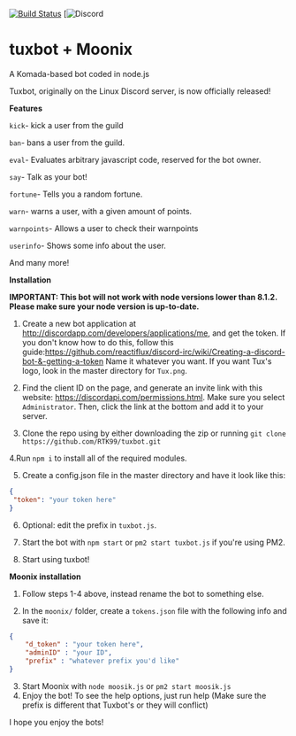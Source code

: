 [![Build Status](https://travis-ci.org/RTK99/tuxbot.svg?branch=master)](https://travis-ci.org/RTK99/tuxbot)
[![Discord](https://discordapp.com/api/guilds/304606245132697600/embed.png)

# tuxbot + Moonix
A Komada-based bot coded in node.js

Tuxbot, originally on the Linux Discord server, is now officially released!

**Features**

`kick`- kick a user from the guild

`ban`- bans a user from the guild.

`eval`- Evaluates arbitrary javascript code, reserved for the bot owner.

`say`- Talk as your bot!

`fortune`- Tells you a random fortune.

`warn`- warns a user, with a given amount of points.

`warnpoints`- Allows a user to check their warnpoints

`userinfo`- Shows some info about the user.


And many more!

**Installation**

**IMPORTANT: This bot will not work with node versions lower than 8.1.2. Please make sure your node version is up-to-date.**

1. Create a new bot application at http://discordapp.com/developers/applications/me, and get the token. If you don't know how to do this, follow this guide:https://github.com/reactiflux/discord-irc/wiki/Creating-a-discord-bot-&-getting-a-token
Name it whatever you want. If you want Tux's logo, look in the master directory for `Tux.png`.

2. Find the client ID on the page, and generate an invite link with this website: https://discordapi.com/permissions.html.
Make sure you select `Administrator`. Then, click the link at the bottom and add it to your server.

3. Clone the repo using by either downloading the zip or running `git clone https://github.com/RTK99/tuxbot.git`

4.Run `npm i` to install all of the required modules.

5. Create a config.json file in the master directory and have it look like this: 
```json
{
 "token": "your token here"
}
```
6. Optional: edit the prefix in `tuxbot.js`.

7. Start the bot with `npm start` or `pm2 start tuxbot.js` if you're using PM2.

8. Start using tuxbot!

**Moonix installation**
1. Follow steps 1-4 above, instead rename the bot to something else.

2. In the `moonix/` folder, create a `tokens.json` file with the following info and save it:
```json
{
    "d_token" : "your token here",
	"adminID" : "your ID",
    "prefix" : "whatever prefix you'd like"
}
```
3. Start Moonix with `node moosik.js` or `pm2 start moosik.js`
4. Enjoy the bot! To see the help options, just run <prefix> help (Make sure the prefix is different that Tuxbot's or they will conflict)

I hope you enjoy the bots!

